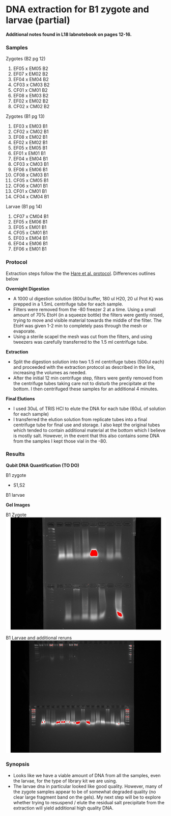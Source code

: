 # DNA extraction for B1 zygote and larvae (partial)

**Additional notes found in L18 labnotebook on pages 12-16.**

### Samples 

Zygotes (B2 pg 12)
  1) EF05 x EM05 B2
  2) EF07 x EM02 B2
  3) EF04 x EM04 B2
  4) CF03 x CM03 B2
  5) CF01 x CM01 B2
  6) EF08 x EM03 B2
  7) EF02 x EM02 B2
  8) CF02 x CM02 B2
  
Zygotes (B1 pg 13)
  1) EF03 x EM03 B1
  2) CF02 x CM02 B1
  3) EF08 x EM02 B1
  4) EF02 x EM02 B1
  5) EF05 x EM05 B1
  6) EF01 x EM01 B1
  7) EF04 x EM04 B1
  8) CF03 x CM03 B1
  9) EF06 x EM06 B1
  10) CF08 x CM03 B1
  11) CF05 x CM05 B1
  12) CF06 x CM01 B1
  13) CF01 x CM01 B1
  14) CF04 x CM04 B1
  
Larvae (B1 pg 14)
  1) CF07 x CM04 B1
  2) EF05 x EM06 B1
  3) EF05 x EM01 B1
  4) CF05 x CM01 B1
  5) EF03 x EM04 B1
  6) EF04 x EM06 B1
  7) EF06 x EM01 B1
  
 ### Protocol
  
  Extraction steps follow the the [Hare et al. protocol](https://github.com/epigeneticstoocean/2018OAExp_larvae/blob/master/protocols/hare_larvaeExtractionProtocol.md). Differences outlines below

**Overnight Digestion** 

  * A 1000 ul digestion solution (800ul buffer, 180 ul H20, 20 ul Prot K) was prepped in a 1.5mL centrifuge tube for each sample.
  * Filters were removed from the -80 freezer 2 at a time. Using a small amount of 70% EtoH (in a squeeze bottle) the filters were gently rinsed, trying to move and visible material towards the middle of the filter. The EtoH was given 1-2 min to completely pass through the mesh or evaporate.
  * Using a sterile scapel the mesh was cut from the filters, and using tweezers was carefully transferred to the 1.5 ml centrifuge tube.
  
**Extraction**
  
  * Split the digestion solution into two 1.5 ml centrifuge tubes (500ul each) and proceeded with the extraction protocol as described in the link, increasing the volumes as needed.
  * After the initial 12 min centrifuge step, filters were gently removed from the centrifuge tubes taking care not to disturb the precipitate at the bottom. I then centrifuged these samples for an additional 4 minutes.
  
**Final Elutions**

  * I used 30uL of TRIS HCl to elute the DNA for each tube (60uL of solution for each sample)
  * I transferred the elution solution from replicate tubes into a final centrifuge tube for final use and storage. I also kept the original tubes which tended to contain additional material at the bottom which I believe is mostly salt. However, in the event that this also contains some DNA from the samples I kept those vial in the -80.
  
### Results 

**Qubit DNA Quantification (TO DO)**

B1 zygote
* S1,S2

B1 larvae

**Gel Images**

B1 Zygote
![](https://github.com/epigeneticstoocean/2018OAExp_larvae/blob/master/figures/2020-04-1_DNAE_Zygote_L18_Block1(1).jpg)

B1 Larvae and additional reruns
![](https://github.com/epigeneticstoocean/2018OAExp_larvae/blob/master/figures/2020-04-2_DNAE_Larvae_L18_Block1withreruns.jpg)

### Synopsis

* Looks like we have a viable amount of DNA from all the samples, even the larvae, for the type of library kit we are using.
* The larvae dna in particular looked like good quality. However, many of the zygote samples appear to be of somewhat degraded quality (no clear large fragment band on the gels). My next step will be to explore whether trying to resuspend / elute the residual salt precipitate from the extraction will yield additional high quality DNA.
